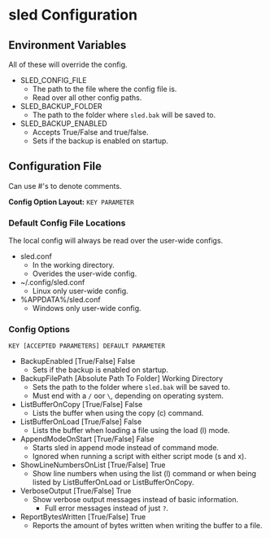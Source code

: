 # sled Configuration

## Environment Variables
All of these will override the config.
* SLED_CONFIG_FILE
   * The path to the file where the config file is. 
   * Read over all other config paths.
* SLED_BACKUP_FOLDER
   * The path to the folder where `sled.bak` will be saved to.
* SLED_BACKUP_ENABLED
  * Accepts True/False and true/false.
  * Sets if the backup is enabled on startup.

## Configuration File
Can use #'s to denote comments.

**Config Option Layout:** `KEY PARAMETER`

### Default Config File Locations
The local config will always be read over the user-wide configs.
* sled.conf
  * In the working directory.
  * Overides the user-wide config.
* ~/.config/sled.conf
  * Linux only user-wide config.
* %APPDATA%/sled.conf
  * Windows only user-wide config.

### Config Options
`KEY [ACCEPTED PARAMETERS] DEFAULT PARAMETER`
* BackupEnabled [True/False] False
  * Sets if the backup is enabled on startup.
* BackupFilePath [Absolute Path To Folder] Working Directory
  * Sets the path to the folder where `sled.bak` will be saved to.
  * Must end with a `/` oor `\`, depending on operating system.
* ListBufferOnCopy [True/False] False
  * Lists the buffer when using the copy (c) command.
* ListBufferOnLoad [True/False] False
  * Lists the buffer when loading a file using the load (l) mode.
* AppendModeOnStart [True/False] False
  * Starts sled in append mode instead of command mode.
  * Ignored when running a script with either script mode (s and x).
* ShowLineNumbersOnList [True/False] True
  * Show line numbers when using the list (l) command or when being listed by ListBufferOnLoad or ListBufferOnCopy.
* VerboseOutput [True/False] True
  * Show verbose output messages instead of basic information.
    * Full error messages instead of just `?`.
* ReportBytesWritten [True/False] True
  * Reports the amount of bytes written when writing the buffer to a file.